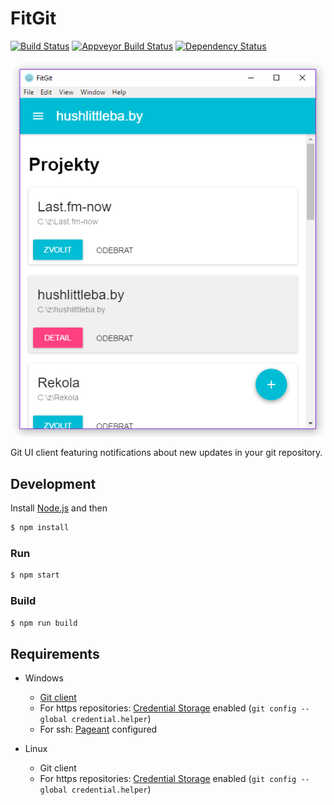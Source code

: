 # FitGit

[![Build Status](https://travis-ci.org/Onset/git-latex.svg?branch=master)](https://travis-ci.org/Onset/git-latex)
[![Appveyor Build Status](https://ci.appveyor.com/api/projects/status/w48htrgwosvd42eq?svg=true)](https://ci.appveyor.com/project/Onset/git-latex)
[![Dependency Status](https://david-dm.org/Onset/git-latex.svg)](https://david-dm.org/Onset/git-latex)

![](./printscreen-projects.png)

Git UI client featuring notifications about new updates in your git repository.

## Development

Install [Node.js](https://nodejs.org/) and then

```bash
$ npm install
```

### Run

```bash
$ npm start
```

### Build

```bash
$ npm run build
```

## Requirements

- Windows
	- [Git client](https://git-scm.com/download/win)
	- For https repositories: [Credential Storage](https://git-scm.com/book/gr/v2/Git-Tools-Credential-Storage) enabled (`git config --global credential.helper`)
	- For ssh: [Pageant](https://winscp.net/eng/docs/ui_pageant) configured

- Linux
	- Git client
	- For https repositories: [Credential Storage](https://git-scm.com/book/gr/v2/Git-Tools-Credential-Storage) enabled (`git config --global credential.helper`)
